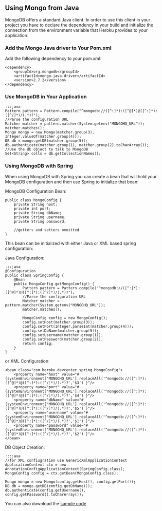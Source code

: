 ## Using Mongo from Java

MongoDB offers a standard Java client. In order to use this client in your project you have to declare the dependency in your build and initialize the connection from the environment variable that Heroku provides to your application.

### Add the Mongo Java driver to Your Pom.xml

Add the following dependency to your pom.xml:

    <dependency>
        <groupId>org.mongodb</groupId>
        <artifactId>mongo-java-driver</artifactId>
        <version>2.7.2</version>
    </dependency>

### Use MongoDB in Your Application

    :::java
    Pattern pattern = Pattern.compile("^mongodb://([^:]*):([^@]*)@([^:]*):([^/]*)/(.*)?");
    //Parse the configuration URL
    Matcher matcher = pattern.matcher(System.getenv("MONGOHQ_URL"));
    matcher.matches();
    Mongo mongo = new Mongo(matcher.group(3), Integer.valueOf(matcher.group(4)));
    DB db = mongo.getDB(matcher.group(5));
    db.authenticate(matcher.group(1), matcher.group(2).toCharArray());
    //Use the db object to talk to MongoDB
    Set<String> colls = db.getCollectionNames();

### Using MongoDB with Spring

When using MongoDB with Spring you can create a bean that will hold your MongoDB configuration and then use Spring to initialize that bean:

MongoDB Configuration Bean:

    public class MongoConfig {
        private String host;
        private int port;
        private String dbName;
        private String username;
        private String password;

        //getters and setters ommitted
    }

This bean can be initialized with either Java or XML based spring configuration:

Java Configuration:

    :::java
    @Configuration
    public class SpringConfig {
        @Bean
        public MongoConfig getMongoConfig() {
            Pattern pattern = Pattern.compile("^mongodb://([^:]*):([^@]*)@([^:]*):([^/]*)/(.*)?");
            //Parse the configuration URL
            Matcher matcher = pattern.matcher(System.getenv("MONGOHQ_URL"));
            matcher.matches();
        
            MongoConfig config = new MongoConfig();
            config.setHost(matcher.group(3));
            config.setPort(Integer.parseInt(matcher.group(4)));
            config.setDbName(matcher.group(5));
            config.setUsername(matcher.group(1));
            config.setPassword(matcher.group(2));
            return config;
        }
    }

or XML Configuration:

    <bean class="com.heroku.devcenter.spring.MongoConfig">
        <property name="host" value="#{systemEnvironment['MONGOHQ_URL'].replaceAll('^mongodb://([^:]*):([^@]*)@([^:]*):([^/]*)/(.*)?','$3') }"/>
        <property name="port" value="#{systemEnvironment['MONGOHQ_URL'].replaceAll('^mongodb://([^:]*):([^@]*)@([^:]*):([^/]*)/(.*)?','$4') }"/>
        <property name="dbName" value="#{systemEnvironment['MONGOHQ_URL'].replaceAll('^mongodb://([^:]*):([^@]*)@([^:]*):([^/]*)/(.*)?','$5') }"/>
        <property name="username" value="#{systemEnvironment['MONGOHQ_URL'].replaceAll('^mongodb://([^:]*):([^@]*)@([^:]*):([^/]*)/(.*)?','$1') }"/>
        <property name="password" value="#{systemEnvironment['MONGOHQ_URL'].replaceAll('^mongodb://([^:]*):([^@]*)@([^:]*):([^/]*)/(.*)?','$2') }"/>
    </bean>

DB Object Creation:

    :::java
    //for XML confiugration use GenericXmlApplicationContext
    ApplicationContext ctx = new AnnotationConfigApplicationContext(SpringConfig.class);
    MongoConfig config = ctx.getBean(MongoConfig.class);		

    Mongo mongo = new Mongo(config.getHost(), config.getPort());
    DB db = mongo.getDB(config.getDbName());
    db.authenticate(config.getUsername(), config.getPassword().toCharArray());

You can also download the [sample code](http://github.com/heroku/devcenter-mongo-java)
